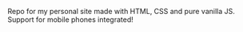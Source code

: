Repo for my personal site made with HTML, CSS and pure vanilla JS. Support for mobile phones integrated! 

